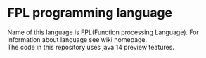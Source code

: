 # FPL programming language
Name of this language is FPL(Function processing Language). For information about language see wiki homepage.  
The code in this repository uses java 14 preview features.